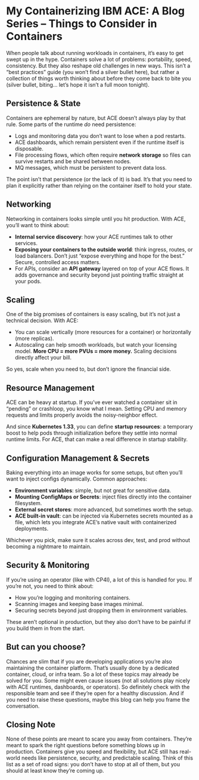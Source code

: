 # My Containerizing IBM ACE: A Blog Series – Things to Consider in Containers

When people talk about running workloads in containers, it’s easy to get swept up in the hype. Containers solve a lot of problems: portability, speed, consistency. But they also reshape old challenges in new ways. This isn’t a “best practices” guide (you won’t find a silver bullet here), but rather a collection of things worth thinking about before they come back to bite you (silver bullet, biting… let’s hope it isn’t a full moon tonight).

## Persistence & State

Containers are ephemeral by nature, but ACE doesn’t always play by that rule. Some parts of the runtime *do* need persistence:

* Logs and monitoring data you don’t want to lose when a pod restarts.
* ACE dashboards, which remain persistent even if the runtime itself is disposable.
* File processing flows, which often require **network storage** so files can survive restarts and be shared between nodes.
* MQ messages, which must be persistent to prevent data loss.

The point isn’t that persistence (or the lack of it) is bad. It’s that you need to plan it explicitly rather than relying on the container itself to hold your state.

## Networking

Networking in containers looks simple until you hit production. With ACE, you’ll want to think about:

* **Internal service discovery**: how your ACE runtimes talk to other services.
* **Exposing your containers to the outside world**: think ingress, routes, or load balancers. Don’t just “expose everything and hope for the best.” Secure, controlled access matters.
* For APIs, consider an **API gateway** layered on top of your ACE flows. It adds governance and security beyond just pointing traffic straight at your pods.

## Scaling

One of the big promises of containers is easy scaling, but it’s not just a technical decision. With ACE:

* You can scale vertically (more resources for a container) or horizontally (more replicas).
* Autoscaling can help smooth workloads, but watch your licensing model. **More CPU = more PVUs = more money.** Scaling decisions directly affect your bill.

So yes, scale when you need to, but don’t ignore the financial side.

## Resource Management

ACE can be heavy at startup. If you’ve ever watched a container sit in “pending” or crashloop, you know what I mean. Setting CPU and memory requests and limits properly avoids the noisy-neighbor effect.

And since **Kubernetes 1.33**, you can define **startup resources**: a temporary boost to help pods through initialization before they settle into normal runtime limits. For ACE, that can make a real difference in startup stability.

## Configuration Management & Secrets

Baking everything into an image works for some setups, but often you’ll want to inject configs dynamically. Common approaches:

* **Environment variables**: simple, but not great for sensitive data.
* **Mounting ConfigMaps or Secrets**: inject files directly into the container filesystem.
* **External secret stores**: more advanced, but sometimes worth the setup.
* **ACE built-in vault**: can be injected via Kubernetes secrets mounted as a file, which lets you integrate ACE’s native vault with containerized deployments.

Whichever you pick, make sure it scales across dev, test, and prod without becoming a nightmare to maintain.

## Security & Monitoring

If you’re using an operator (like with CP4I), a lot of this is handled for you. If you’re not, you need to think about:

* How you’re logging and monitoring containers.
* Scanning images and keeping base images minimal.
* Securing secrets beyond just dropping them in environment variables.

These aren’t optional in production, but they also don’t have to be painful if you build them in from the start.

## But can you choose?

Chances are slim that if you are developing applications you’re also maintaining the container platform. That’s usually done by a dedicated container, cloud, or infra team. So a lot of these topics may already be solved for you. Some might even cause issues (not all solutions play nicely with ACE runtimes, dashboards, or operators). So definitely check with the responsible team and see if they’re open for a healthy discussion. And if you need to raise these questions, maybe this blog can help you frame the conversation.


## Closing Note

None of these points are meant to scare you away from containers. They’re meant to spark the right questions before something blows up in production. Containers give you speed and flexibility, but ACE still has real-world needs like persistence, security, and predictable scaling. Think of this list as a set of road signs: you don’t have to stop at all of them, but you should at least know they’re coming up.
